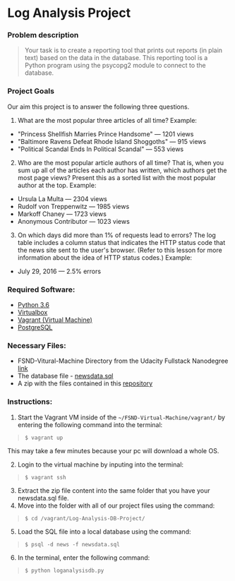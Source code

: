# Log Analysis Project

### Problem description
>Your task is to create a reporting tool that prints out reports (in plain text) based on the data in the database. This reporting tool is a Python program using the psycopg2 module to connect to the database.
 
### Project Goals
Our aim this project is to answer the following three questions.
1. What are the most popular three articles of all time?
Example:
* "Princess Shellfish Marries Prince Handsome" — 1201 views
* "Baltimore Ravens Defeat Rhode Island Shoggoths" — 915 views
* "Political Scandal Ends In Political Scandal" — 553 views

2. Who are the most popular article authors of all time? That is, when you sum up all of the articles each author has written, which authors get the most page views? Present this as a sorted list with the most popular author at the top.
Example:
* Ursula La Multa — 2304 views
* Rudolf von Treppenwitz — 1985 views
* Markoff Chaney — 1723 views
* Anonymous Contributor — 1023 views
3. On which days did more than 1% of requests lead to errors? The log table includes a column status that indicates the HTTP status code that the news site sent to the user's browser. (Refer to this lesson for more information about the idea of HTTP status codes.)
Example:
* July 29, 2016 — 2.5% errors

### Required Software:

* [Python 3.6](https://www.python.org/downloads/)
* [Virtualbox](https://www.virtualbox.org/wiki/Download_Old_Builds_5_1)
* [Vagrant (Virtual Machine)](https://www.vagrantup.com/downloads.html)
* [PostgreSQL](https://www.postgresql.org/download/)

### Necessary Files:
* FSND-Vitural-Machine Directory from the Udacity Fullstack Nanodegree [link](https://github.com/udacity/fullstack-nanodegree-vm)
* The database file - [newsdata.sql](https://d17h27t6h515a5.cloudfront.net/topher/2016/August/57b5f748_newsdata/newsdata.zip)
* A zip with the files contained in this [repository](https://github.com/DanSLuong/Log-Analysis-DB-Project)

### Instructions:
1. Start the Vagrant VM inside of the 
```~/FSND-Virtual-Machine/vagrant/``` 
by entering the following command into the terminal:

  >```$ vagrant up```

This may take a few minutes because your pc will download a whole OS.

2. Login to the virtual machine by inputing into the terminal:

  >```$ vagrant ssh```

3. Extract the zip file content into the same folder that you have your newsdata.sql file.
4. Move into the folder with all of our project files using the command:

  >```$ cd /vagrant/Log-Analysis-DB-Project/```

5. Load the SQL file into a local database using the command:

  >```$ psql -d news -f newsdata.sql```

6. In the terminal, enter the following command:

  >```$ python loganalysisdb.py```

